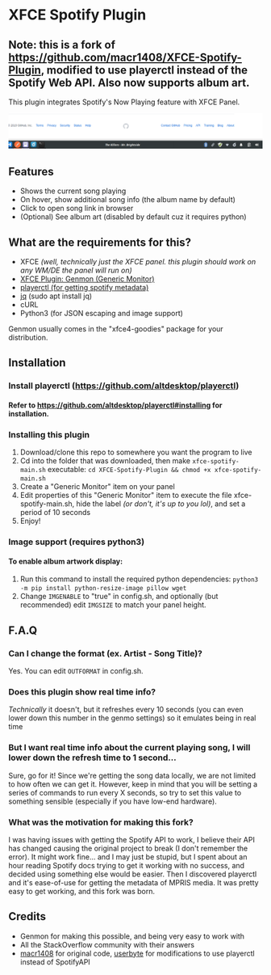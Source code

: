 # XFCE Spotify Plugin
## Note: this is a fork of https://github.com/macr1408/XFCE-Spotify-Plugin, modified to use playerctl instead of the Spotify Web API. Also now supports album art.

This plugin integrates Spotify's Now Playing feature with XFCE Panel.

![example](example.png)

## Features

- Shows the current song playing
- On hover, show additional song info (the album name by default)
- Click to open song link in browser
- (Optional) See album art (disabled by default cuz it requires python)

## What are the requirements for this?

- XFCE *(well, technically just the XFCE panel. this plugin should work on any WM/DE the panel will run on)*
- [XFCE Plugin: Genmon (Generic Monitor)](https://goodies.xfce.org/projects/panel-plugins/xfce4-genmon-plugin)
- [playerctl (for getting spotify metadata)](https://github.com/altdesktop/playerctl)
- [jq](https://stedolan.github.io/jq/) (sudo apt install jq)
- cURL
- Python3 (for JSON escaping and image support)

Genmon usually comes in the "xfce4-goodies" package for your distribution.

## Installation

### Install playerctl (https://github.com/altdesktop/playerctl)
#### Refer to https://github.com/altdesktop/playerctl#installing for installation.

### Installing this plugin
1. Download/clone this repo to somewhere you want the program to live
2. Cd into the folder that was downloaded, then make `xfce-spotify-main.sh` executable: `cd XFCE-Spotify-Plugin && chmod +x xfce-spotify-main.sh`
3. Create a "Generic Monitor" item on your panel
4. Edit properties of this "Generic Monitor" item to execute the file xfce-spotify-main.sh, hide the label *(or don't, it's up to you lol)*, and set a period of 10 seconds
5. Enjoy!

### Image support (requires python3)

#### To enable album artwork display:

1. Run this command to install the required python dependencies: `python3 -m pip install python-resize-image pillow wget`
2. Change `IMGENABLE` to "true" in config.sh, and optionally (but recommended) edit `IMGSIZE` to match your panel height.

## F.A.Q

### **Can I change the format (ex. Artist - Song Title)?**

Yes. You can edit `OUTFORMAT` in config.sh.

### **Does this plugin show real time info?**

*Technically* it doesn't, but it refreshes every 10 seconds (you can even lower down this number in the genmo settings) so it emulates being in real time

### **But I want real time info about the current playing song, I will lower down the refresh time to 1 second...**

Sure, go for it! Since we're getting the song data locally, we are not limited to how often we can get it. However, keep in mind that you will be setting a series of commands to run every X seconds, so try to set this value to something sensible (especially if you have low-end hardware).

### **What was the motivation for making this fork?**

I was having issues with getting the Spotify API to work, I believe their API has changed causing the original project to break (I don't remember the error). It might work fine... and I may just be stupid, but I spent about an hour reading Spotify docs trying to get it working with no success, and decided using something else would be easier. Then I discovered playerctl and it's ease-of-use for getting the metadata of MPRIS media. It was pretty easy to get working, and this fork was born.

## Credits

- Genmon for making this possible, and being very easy to work with
- All the StackOverflow community with their answers
- [macr1408](https://github.com/macr1408) for original code, [userbyte](https://github.com/userbyte) for modifications to use playerctl instead of SpotifyAPI